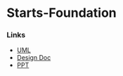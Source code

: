 # Starts-Foundation

### Links
- [UML](https://lucid.app/lucidchart/52d7c747-3bcb-4269-b2ab-3e3534c9f19e/edit?viewport_loc=428%2C384%2C1280%2C565%2C0_0&invitationId=inv_3a8d95b1-5912-4392-bc81-e7b41019cfea)
- [Design Doc](https://docs.google.com/document/d/1WR9Zogcnf13vp_7VhpkOCcQpF5fbrpT7aTIxWH9qZnI/edit?usp=sharing)
- [PPT](https://docs.google.com/presentation/d/1ohTw1FTjwWHq7d8kpU3xbHpW0xzQhwfz/edit#slide=id.p1)
